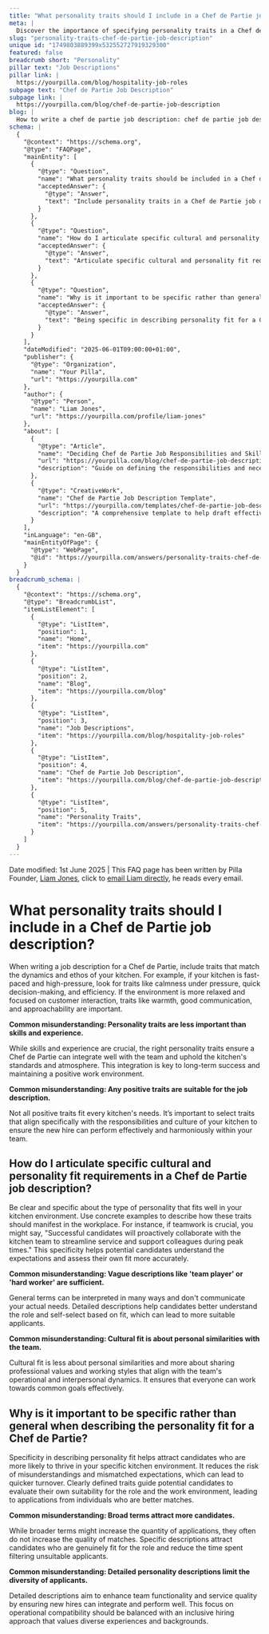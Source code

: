```yaml
---
title: "What personality traits should I include in a Chef de Partie job description?"
meta: |
  Discover the importance of specifying personality traits in a Chef de Partie job description to ensure a good fit with your kitchen's culture and dynamics.
slug: "personality-traits-chef-de-partie-job-description"
unique id: "1749803889399x532552727919329300"
featured: false
breadcrumb short: "Personality"
pillar text: "Job Descriptions"
pillar link: |
  https://yourpilla.com/blog/hospitality-job-roles
subpage text: "Chef de Partie Job Description"
subpage link: |
  https://yourpilla.com/blog/chef-de-partie-job-description
blog: |
  How to write a chef de partie job description: chef de partie job description template included.
schema: |
  {
    "@context": "https://schema.org",
    "@type": "FAQPage",
    "mainEntity": [
      {
        "@type": "Question",
        "name": "What personality traits should be included in a Chef de Partie job description?",
        "acceptedAnswer": {
          "@type": "Answer",
          "text": "Include personality traits in a Chef de Partie job description that match the dynamics and ethos of your kitchen. For a fast-paced and high-pressure kitchen, traits such as calmness under pressure, quick decision-making, and efficiency are vital. For a relaxed environment focused on customer interaction, consider warmth, good communication, and approachability. Select traits that effectively integrate a Chef de Partie with your team, enhancing both the kitchen standards and work environment."
        }
      },
      {
        "@type": "Question",
        "name": "How do I articulate specific cultural and personality fit requirements in a Chef de Partie job description?",
        "acceptedAnswer": {
          "@type": "Answer",
          "text": "Articulate specific cultural and personality fit requirements concretely in the Chef de Partie job description by using detailed illustrations of how these traits should appear in the workplace. If teamwork is essential, describe expectations such as proactive collaboration and support during peak times. This approach helps prospective candidates understand the demands of the role and gauge their own compatibility more effectively."
        }
      },
      {
        "@type": "Question",
        "name": "Why is it important to be specific rather than general when describing the personality fit for a Chef de Partie?",
        "acceptedAnswer": {
          "@type": "Answer",
          "text": "Being specific in describing personality fit for a Chef de Partie is crucial to attract candidates likely to perform well in your specific kitchen environment. It minimises misunderstandings and mismatched expectations, leading to a quicker turnover. Clearly defined traits encourage candidates to assess their suitability, attracting better-matched applications and reducing filtering time."
        }
      }
    ],
    "dateModified": "2025-06-01T09:00:00+01:00",
    "publisher": {
      "@type": "Organization",
      "name": "Your Pilla",
      "url": "https://yourpilla.com"
    },
    "author": {
      "@type": "Person",
      "name": "Liam Jones",
      "url": "https://yourpilla.com/profile/liam-jones"
    },
    "about": [
      {
        "@type": "Article",
        "name": "Deciding Chef de Partie Job Responsibilities and Skills",
        "url": "https://yourpilla.com/blog/chef-de-partie-job-description",
        "description": "Guide on defining the responsibilities and necessary skills for a Chef de Partie to enhance job performance and team integration."
      },
      {
        "@type": "CreativeWork",
        "name": "Chef de Partie Job Description Template",
        "url": "https://yourpilla.com/templates/chef-de-partie-job-description",
        "description": "A comprehensive template to help draft effective job descriptions for Chef de Partie positions, ensuring clear communication of job expectations."
      }
    ],
    "inLanguage": "en-GB",
    "mainEntityOfPage": {
      "@type": "WebPage",
      "@id": "https://yourpilla.com/answers/personality-traits-chef-de-partie-job-description"
    }
  }
breadcrumb_schema: |
  {
    "@context": "https://schema.org",
    "@type": "BreadcrumbList",
    "itemListElement": [
      {
        "@type": "ListItem",
        "position": 1,
        "name": "Home",
        "item": "https://yourpilla.com"
      },
      {
        "@type": "ListItem",
        "position": 2,
        "name": "Blog",
        "item": "https://yourpilla.com/blog"
      },
      {
        "@type": "ListItem",
        "position": 3,
        "name": "Job Descriptions",
        "item": "https://yourpilla.com/blog/hospitality-job-roles"
      },
      {
        "@type": "ListItem",
        "position": 4,
        "name": "Chef de Partie Job Description",
        "item": "https://yourpilla.com/blog/chef-de-partie-job-description"
      },
      {
        "@type": "ListItem",
        "position": 5,
        "name": "Personality Traits",
        "item": "https://yourpilla.com/answers/personality-traits-chef-de-partie-job-description"
      }
    ]
  }
---
```


Date modified: 1st June 2025 | This FAQ page has been written by Pilla Founder, [Liam Jones](https://yourpilla.com/profile/liam-jones), click to [email Liam directly](https://mailto:liam@yourpilla.com), he reads every email.

# What personality traits should I include in a Chef de Partie job description?

When writing a job description for a Chef de Partie, include traits that match the dynamics and ethos of your kitchen. For example, if your kitchen is fast-paced and high-pressure, look for traits like calmness under pressure, quick decision-making, and efficiency. If the environment is more relaxed and focused on customer interaction, traits like warmth, good communication, and approachability are important.

**Common misunderstanding: Personality traits are less important than skills and experience.**

While skills and experience are crucial, the right personality traits ensure a Chef de Partie can integrate well with the team and uphold the kitchen's standards and atmosphere. This integration is key to long-term success and maintaining a positive work environment.

**Common misunderstanding: Any positive traits are suitable for the job description.**

Not all positive traits fit every kitchen's needs. It’s important to select traits that align specifically with the responsibilities and culture of your kitchen to ensure the new hire can perform effectively and harmoniously within your team.

## How do I articulate specific cultural and personality fit requirements in a Chef de Partie job description?

Be clear and specific about the type of personality that fits well in your kitchen environment. Use concrete examples to describe how these traits should manifest in the workplace. For instance, if teamwork is crucial, you might say, "Successful candidates will proactively collaborate with the kitchen team to streamline service and support colleagues during peak times." This specificity helps potential candidates understand the expectations and assess their own fit more accurately.

**Common misunderstanding: Vague descriptions like 'team player' or 'hard worker' are sufficient.**

General terms can be interpreted in many ways and don't communicate your actual needs. Detailed descriptions help candidates better understand the role and self-select based on fit, which can lead to more suitable applicants.

**Common misunderstanding: Cultural fit is about personal similarities with the team.**

Cultural fit is less about personal similarities and more about sharing professional values and working styles that align with the team's operational and interpersonal dynamics. It ensures that everyone can work towards common goals effectively.

## Why is it important to be specific rather than general when describing the personality fit for a Chef de Partie?

Specificity in describing personality fit helps attract candidates who are more likely to thrive in your specific kitchen environment. It reduces the risk of misunderstandings and mismatched expectations, which can lead to quicker turnover. Clearly defined traits guide potential candidates to evaluate their own suitability for the role and the work environment, leading to applications from individuals who are better matches.

**Common misunderstanding: Broad terms attract more candidates.**

While broader terms might increase the quantity of applications, they often do not increase the quality of matches. Specific descriptions attract candidates who are genuinely fit for the role and reduce the time spent filtering unsuitable applicants.

**Common misunderstanding: Detailed personality descriptions limit the diversity of applicants.**

Detailed descriptions aim to enhance team functionality and service quality by ensuring new hires can integrate and perform well. This focus on operational compatibility should be balanced with an inclusive hiring approach that values diverse experiences and backgrounds.